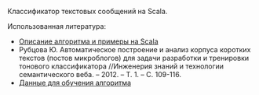 Классификатор текстовых сообщений на Scala.

Использованная литература:
- [Описание алгоритма и примеры на Scala](http://bazhenov.me/blog/2012/06/11/naive-bayes.html)
- Рубцова Ю. Автоматическое построение и анализ корпуса коротких текстов (постов микроблогов) для задачи разработки и тренировки тонового классификатора //Инженерия знаний и технологии семантического веба. – 2012. – Т. 1. – С. 109-116.
- [Данные для обучения алгоритма](http://study.mokoron.com)
